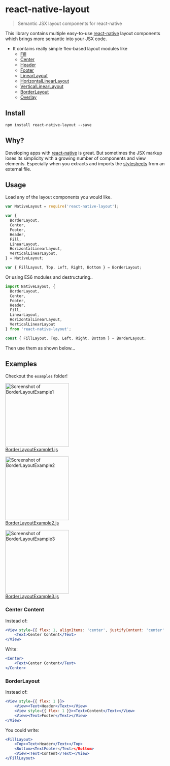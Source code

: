 # react-native-layout

> Semantic JSX layout components for react-native

This library contains multiple easy-to-use
[react-native](https://facebook.github.io/react-native/) layout components
which brings more semantic into your JSX code.

* It contains really simple flex-based layout modules like
  * [Fill](/lib/Fill.js)
  * [Center](/lib/Center.js)
  * [Header](/lib/Header.js)
  * [Footer](/lib/Footer.js)
  * [LinearLayout](/lib/LinearLayout.js)
  * [HorizontalLinearLayout](/lib/HorizontalLinearLayout.js)
  * [VerticalLinearLayout](/lib/HorizontalLinearLayout.js)
  * [BorderLayout](/lib/BorderLayout.js)
  * [Overlay](/lib/Overlay.js)

## Install

    npm install react-native-layout --save

## Why?

Developing apps with [react-native](https://facebook.github.io/react-native/)
is great. But sometimes the JSX markup loses its simplicity with a growing
number of components and view elements.
Especially when you extracts and imports the
[stylesheets](https://facebook.github.io/react-native/docs/stylesheet.html)
from an external file.

## Usage

Load any of the layout components you would like.

```js
var NativeLayout = require('react-native-layout');

var {
  BorderLayout,
  Center,
  Footer,
  Header,
  Fill,
  LinearLayout,
  HorizontalLinearLayout,
  VerticalLinearLayout,
} = NativeLayout;

var { FillLayout, Top, Left, Right, Bottom } = BorderLayout;
```

Or using ES6 modules and destructuring..

```js
import NativeLayout, {
  BorderLayout,
  Center,
  Footer,
  Header,
  Fill,
  LinearLayout,
  HorizontalLinearLayout,
  VerticalLinearLayout
} from 'react-native-layout';

const { FillLayout, Top, Left, Right, Bottom } = BorderLayout;
```

Then use them as shown below...

## Examples

Checkout the `examples` folder!

<img width="200" alt="Screenshot of BorderLayoutExample1" src="https://raw.githubusercontent.com/jerolimov/react-native-layout/master/screenshots/BorderLayoutExample1.png"><br/>
[BorderLayoutExample1.js](/examples/BorderLayoutExample1.js)

<img width="200" alt="Screenshot of BorderLayoutExample2" src="https://raw.githubusercontent.com/jerolimov/react-native-layout/master/screenshots/BorderLayoutExample2.png"><br/>
[BorderLayoutExample2.js](/examples/BorderLayoutExample2.js)

<img width="200" alt="Screenshot of BorderLayoutExample3" src="https://raw.githubusercontent.com/jerolimov/react-native-layout/master/screenshots/BorderLayoutExample3.png"><br/>
[BorderLayoutExample3.js](/examples/BorderLayoutExample3.js)

### Center Content

Instead of:

```jsx
<View style={{ flex: 1, alignItems: 'center', justifyContent: 'center' }}>
    <Text>Center Content</Text>
</View>
```

Write:

```jsx
<Center>
    <Text>Center Content</Text>
</Center>
```

### BorderLayout

Instead of:

```jsx
<View style={{ flex: 1 }}>
    <View><Text>Header</Text></View>
    <View style={{ flex: 1 }}><Text>Content</Text></View>
    <View><Text>Footer</Text></View>
</View>
```

You could write:

```jsx
<FillLayout>
    <Top><Text>Header</Text></Top>
    <Bottom><TextFooter</Text></Bottom>
    <View><Text>Content</Text></View>
</FillLayout>
```
